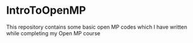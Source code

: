 # IntroToOpenMP
 This repository contains some basic open MP codes which I have written while completing my Open MP course
